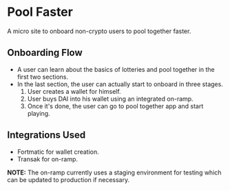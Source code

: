 # Pool Faster
A micro site to onboard non-crypto users to pool together faster.

## Onboarding Flow
* A user can learn about the basics of lotteries and pool together in the first two sections.
* In the last section, the user can actually start to onboard in three stages.
  1. User creates a wallet for himself.
  2. User buys DAI into his wallet using an integrated on-ramp.
  3. Once it's done, the user can go to pool together app and start playing.
  
## Integrations Used
* Fortmatic for wallet creation.
* Transak for on-ramp.

**NOTE:** The on-ramp currently uses a staging environment for testing which can be updated to production if necessary.
